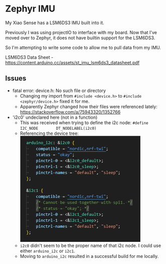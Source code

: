 # Zephyr IMU

My Xiao Sense has a LSM6DS3 IMU built into it.

Previously I was using projectIO to interface with my board. Now that I've moved over to Zephyr, it does not have builtin support for the LSM6DS3.

So I'm attempting to write some code to allow me to pull data from my IMU.

LSM6DS3 Data Sheet - https://content.arduino.cc/assets/st_imu_lsm6ds3_datasheet.pdf

## Issues

* fatal error: device.h: No such file or directory
  * Changing my import from `#include <device.h>` to `#include <zephyr/device.h>` fixed it for me.
  * Apparently Zephyr changed how their files were referenced lately: https://stackoverflow.com/a/75943320/1352766
* 'i2c0' undeclared here (not in a function)
  * This was received when trying to define the i2c node: `#define I2C_NODE        DT_NODELABEL(i2c0)`
  * Referencing the device tree:
![devicetree values](image.png)
  * `i2c0` didn't seem to be the proper name of that i2c node. I could use either `arduino_i2c` or `i2c1`.
  * Moving to `arduino_i2c` resulted in a successful build for me locally.
